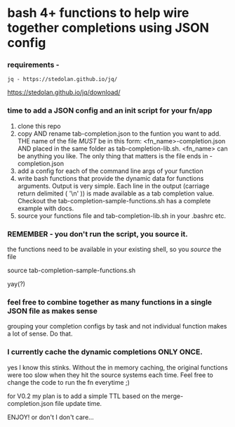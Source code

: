 # bash 4+ functions to help wire together <TAB> completions using JSON config

### requirements -

    jq - https://stedolan.github.io/jq/

https://stedolan.github.io/jq/download/

### time to add a JSON config and an init script for your fn/app

1. clone this repo
2. copy AND rename tab-completion.json to the funtion you want to add. THE name of the file _MUST_ be in this form: <fn_name>-completion.json AND placed in the same folder as tab-completion-lib.sh. <fn_name> can be anything you like. The only thing that matters is the file ends in -completion.json
3. add a config for each of the command line args of your function
4. write bash functions that provide the dynamic data for functions arguments. Output is very simple. Each line in the output (carriage return delimited ( '\n' )) is made available as a tab completion value. Checkout the tab-completion-sample-functions.sh has a complete example with docs.
5. source your functions file and tab-completion-lib.sh in your .bashrc etc.

### REMEMBER - you don't run the script, you source it.

the functions need to be available in your existing shell, so you _source_ the file

source tab-completion-sample-functions.sh

yay(?)

### feel free to combine together as many functions in a single JSON file as makes sense

grouping your completion configs by task and not individual function makes a lot of sense. Do that.

### I currently cache the dynamic completions ONLY ONCE.

yes I know this stinks. Without the in memory caching, the original functions were too slow when they hit the source systems each time.  Feel free to change the code to run the fn everytime ;) 

for V0.2 my plan is to add a simple TTL based on the merge-completion.json file update time.


ENJOY! or don't I don't care...
